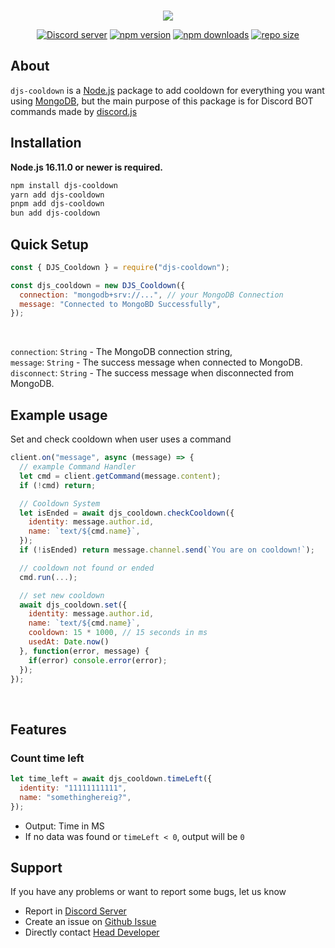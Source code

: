 <div align="center">
	<br />
  <p><a href="https://www.npmjs.com/package/djs-cooldown"><img src="https://nodei.co/npm/djs-cooldown.png"></a></p>
	<p>
		<a href="https://discord.gg/569UsPjmBW"><img src="https://img.shields.io/discord/1122881031633129542?color=5865F2&logo=discord&logoColor=white" alt="Discord server" /></a>
		<a href="https://www.npmjs.com/package/djs-cooldown"><img src="https://img.shields.io/npm/v/djs-cooldown.svg?maxAge=3600" alt="npm version" /></a>
		<a href="https://www.npmjs.com/package/djs-cooldown"><img src="https://img.shields.io/npm/dt/djs-cooldown.svg?maxAge=3600" alt="npm downloads" /></a>
    <a href="#"><img src="https://img.shields.io/github/repo-size/KaizOffical/djs-cooldown" alt="repo size"></a>
	</p>
</div>

## About

`djs-cooldown` is a [Node.js](https://nodejs.org/en) package to add cooldown for everything you want using [MongoDB](https://mongodb.com/), but the main purpose of this package is for Discord BOT commands made by [discord.js](https://www.npmjs.com/package/discord.js)

## Installation

**Node.js 16.11.0 or newer is required.**

```sh
npm install djs-cooldown
yarn add djs-cooldown
pnpm add djs-cooldown
bun add djs-cooldown
```

## Quick Setup

```js
const { DJS_Cooldown } = require("djs-cooldown");

const djs_cooldown = new DJS_Cooldown({
  connection: "mongodb+srv://...", // your MongoDB Connection
  message: "Connected to MongoBD Successfully",
});
```

<br>

`connection`: `String` - The MongoDB connection string, <br>
`message`: `String` - The success message when connected to MongoDB. <br>
`disconnect`: `String` - The success message when disconnected from MongoDB.<br>

## Example usage

Set and check cooldown when user uses a command

```js
client.on("message", async (message) => {
  // example Command Handler
  let cmd = client.getCommand(message.content);
  if (!cmd) return;

  // Cooldown System
  let isEnded = await djs_cooldown.checkCooldown({
    identity: message.author.id,
    name: `text/${cmd.name}`,
  });
  if (!isEnded) return message.channel.send(`You are on cooldown!`);

  // cooldown not found or ended
  cmd.run(...);

  // set new cooldown
  await djs_cooldown.set({
    identity: message.author.id,
    name: `text/${cmd.name}`,
    cooldown: 15 * 1000, // 15 seconds in ms
    usedAt: Date.now()
  }, function(error, message) {
    if(error) console.error(error);
  });
});
```

<br>

## Features

### Count time left

```js
let time_left = await djs_cooldown.timeLeft({
  identity: "11111111111",
  name: "somethinghereig?",
});
```

- Output: Time in MS
- If no data was found or `timeLeft < 0`, output will be `0`

## Support

If you have any problems or want to report some bugs, let us know

- Report in [Discord Server](https://discord.gg/569UsPjmBW)
- Create an issue on [Github Issue](https://github.com/KaizOffical/djs-cooldown/issues)
- Directly contact [Head Developer](https://discord.com/users/744831818632658944)

